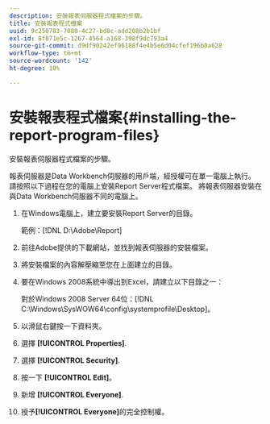 ```yaml
---
description: 安裝報表伺服器程式檔案的步驟。
title: 安裝報表程式檔案
uuid: 9c250783-7080-4c27-bd8c-add208b2b1bf
exl-id: 8f871e5c-1267-4564-a168-398f9dc793a4
source-git-commit: d9df90242ef96188f4e4b5e6d04cfef196b0a628
workflow-type: tm+mt
source-wordcount: '142'
ht-degree: 10%

---
```


# 安裝報表程式檔案{#installing-the-report-program-files}

安裝報表伺服器程式檔案的步驟。

報表伺服器是Data Workbench伺服器的用戶端，經授權可在單一電腦上執行。 請按照以下過程在您的電腦上安裝Report Server程式檔案。 將報表伺服器安裝在與Data Workbench伺服器不同的電腦上。

1. 在Windows電腦上，建立要安裝Report Server的目錄。

   範例：[!DNL D:\Adobe\Report]

1. 前往Adobe提供的下載網站，並找到報表伺服器的安裝檔案。
1. 將安裝檔案的內容解壓縮至您在上面建立的目錄。
1. 要在Windows 2008系統中導出到Excel，請建立以下目錄之一：

   對於Windows 2008 Server 64位：[!DNL C:\Windows\SysWOW64\config\systemprofile\Desktop]。

1. 以滑鼠右鍵按一下資料夾。
1. 選擇 **[!UICONTROL Properties]**.
1. 選擇 **[!UICONTROL Security]**.
1. 按一下 **[!UICONTROL Edit]**。
1. 新增 **[!UICONTROL Everyone]**.
1. 授予&#x200B;**[!UICONTROL Everyone]**&#x200B;的完全控制權。
